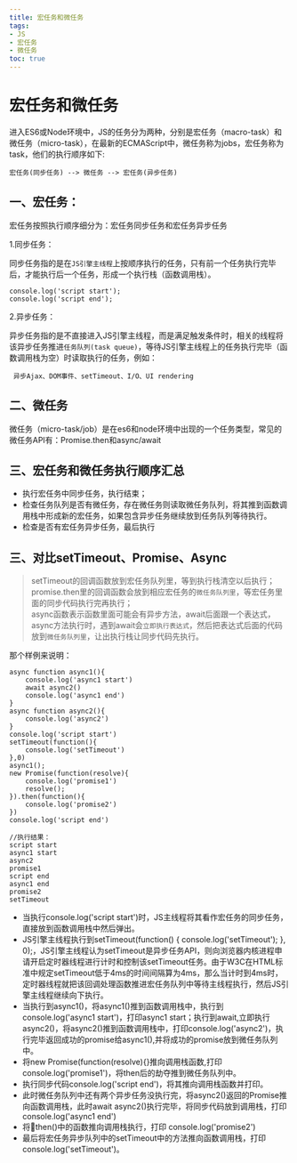 ```yaml
---
title: 宏任务和微任务
tags: 
- JS
- 宏任务
- 微任务
toc: true
---
```

# 宏任务和微任务
进入ES6或Node环境中，JS的任务分为两种，分别是宏任务（macro-task）和微任务（micro-task），在最新的ECMAScript中，微任务称为jobs，宏任务称为task，他们的执行顺序如下:

`宏任务(同步任务) --> 微任务 --> 宏任务(异步任务)`
## 一、宏任务：
宏任务按照执行顺序细分为：宏任务同步任务和宏任务异步任务

  1.同步任务：

  同步任务指的是在`JS引擎主线程`上按顺序执行的任务，只有前一个任务执行完毕后，才能执行后一个任务，形成一个执行栈（函数调用栈）。
  ```
  console.log('script start');
  console.log('script end');
  ```
  2.异步任务：

  异步任务指的是不直接进入JS引擎主线程，而是满足触发条件时，相关的线程将该异步任务推进`任务队列(task queue)`，等待JS引擎主线程上的任务执行完毕（函数调用栈为空）时读取执行的任务，例如：

 ` 异步Ajax、DOM事件、setTimeout、I/O、UI rendering`


## 二、微任务
微任务（micro-task/job）是在es6和node环境中出现的一个任务类型，常见的微任务API有：Promise.then和async/await

## 三、宏任务和微任务执行顺序汇总
* 执行宏任务中同步任务，执行结束；
* 检查任务队列是否有微任务，存在微任务则读取微任务队列，将其推到函数调用栈中形成新的宏任务，如果包含异步任务继续放到任务队列等待执行。
* 检查是否有宏任务异步任务，最后执行

<!--more-->
## 三、对比setTimeout、Promise、Async
>setTimeout的回调函数放到宏任务队列里，等到执行栈清空以后执行；<br>
promise.then里的回调函数会放到相应宏任务的`微任务队列里`，等宏任务里面的同步代码执行完再执行；<br>
async函数表示函数里面可能会有异步方法，await后面跟一个表达式，async方法执行时，遇到await会`立即执行表达式`，然后把表达式后面的代码放到`微任务队列里`，让出执行栈让同步代码先执行。

那个样例来说明：
```
async function async1(){
    console.log('async1 start')
    await async2()
    console.log('async1 end')
}
async function async2(){
    console.log('async2')
}
console.log('script start')
setTimeout(function(){
    console.log('setTimeout')
},0)  
async1();
new Promise(function(resolve){
    console.log('promise1')
    resolve();
}).then(function(){
    console.log('promise2')
})
console.log('script end')

//执行结果：
script start
async1 start
async2
promise1
script end
async1 end
promise2
setTimeout
```
* 当执行console.log('script start')时，JS主线程将其看作宏任务的同步任务，直接放到函数调用栈中然后弹出。
* JS引擎主线程执行到setTimeout(function() { console.log('setTimeout'); }, 0);，JS引擎主线程认为setTimeout是异步任务API，则向浏览器内核进程申请开启定时器线程进行计时和控制该setTimeout任务。由于W3C在HTML标准中规定setTimeout低于4ms的时间间隔算为4ms，那么当计时到4ms时，定时器线程就把该回调处理函数推进宏任务队列中等待主线程执行，然后JS引擎主线程继续向下执行。
* 当执行到async1()，将async1()推到函数调用栈中，执行到console.log('async1 start')，打印async1 start；执行到await,立即执行async2()，将async2()推到函数调用栈中，打印console.log('async2')，执行完毕返回成功的promise给async1(),并将成功的promise放到微任务队列中。
* 将new Promise(function(resolve){}推向调用栈函数,打印console.log('promise1')，将then后的劫夺推到微任务队列中。
* 执行同步代码console.log('script end')，将其推向调用栈函数并打印。
* 此时微任务队列中还有两个异步任务没执行完，将async2()返回的Promise推向函数调用栈，此时await async2()执行完毕，将同步代码放到调用栈，打印console.log('async1 end')
* 将then()中的函数推向调用栈执行，打印 console.log('promise2')
* 最后将宏任务异步队列中的setTimeout中的方法推向函数调用栈，打印console.log('setTimeout')。

